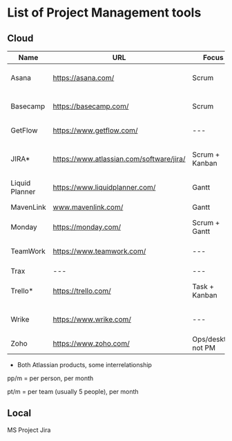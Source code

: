# List of Project Management tools

## Cloud
| Name| URL | Focus | Size | Pricing |
| --- | --- | --- | --- | --- |
| Asana | https://asana.com/ | Scrum | Small single teams | free - us$9.99 pp/m + |
| Basecamp | https://basecamp.com/ | Scrum | Multi-team design | us$99 pt/m |
| GetFlow | https://www.getflow.com/ | --- | --- | $4.79 pp/m + |
| JIRA* | https://www.atlassian.com/software/jira/ | Scrum + Kanban | --- | $10 pm (10 users) - $7 pp/m (11+users) |
| Liquid Planner | https://www.liquidplanner.com/ | Gantt | --- | us$45 pp/m + |
| MavenLink | www.mavenlink.com/ | Gantt | --- |  us$19 pt/m + |
| Monday | https://monday.com/ | Scrum + Gantt | --- | au$34 pt/m + |
| TeamWork | https://www.teamwork.com/ | --- | --- | free (5ppl) - us$9 pp/m + |
| Trax | --- | --- | --- | --- |
| Trello* | https://trello.com/ | Task + Kanban | --- | free - $9.99 pp/m + |
| Wrike | https://www.wrike.com/ | --- | --- | free pt - $9.80 pp/m + |
| Zoho | https://www.zoho.com/ | Ops/desktop not PM | --- | free pt(25) - $2 + |

* Both Atlassian products, some interrelationship

pp/m = per person, per month

pt/m = per team (usually 5 people), per month


## Local
MS Project
Jira
